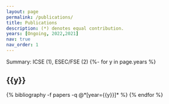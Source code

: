 ```yaml
---
layout: page
permalink: /publications/
title: Publications 
description: (*) denotes equal contribution. 
years: [Ongoing, 2022,2021]
nav: true
nav_order: 1
---
```

<!-- _pages/publications.md -->
<div class="publications">
Summary: ICSE (1), ESEC/FSE (2)
{%- for y in page.years %}
  <h2 class="year">{{y}}</h2>
  {% bibliography -f papers -q @*[year={{y}}]* %}
{% endfor %}

</div>
